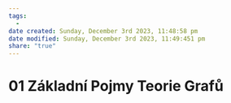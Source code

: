 ```yaml
---
tags:
  - 
date created: Sunday, December 3rd 2023, 11:48:58 pm
date modified: Sunday, December 3rd 2023, 11:49:451 pm
share: "true"
---
```


# 01 Základní Pojmy Teorie Grafů